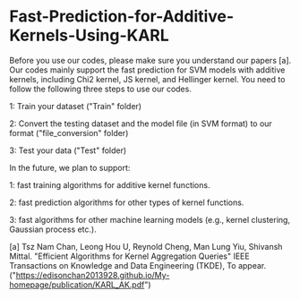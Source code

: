 # Fast-Prediction-for-Additive-Kernels-Using-KARL
Before you use our codes, please make sure you understand our papers [a]. Our codes mainly support the fast prediction for SVM models with additive kernels, including Chi2 kernel, JS kernel, and Hellinger kernel. You need to follow the following three steps to use our codes.

1: Train your dataset ("Train" folder)

2: Convert the testing dataset and the model file (in SVM format) to our format ("file_conversion" folder)

3: Test your data ("Test" folder)

In the future, we plan to support:

1: fast training algorithms for additive kernel functions.

2: fast prediction algorithms for other types of kernel functions.

3: fast algorithms for other machine learning models (e.g., kernel clustering, Gaussian process etc.).

[a] Tsz Nam Chan, Leong Hou U, Reynold Cheng, Man Lung Yiu, Shivansh Mittal. "Efficient Algorithms for Kernel Aggregation Queries" IEEE Transactions on Knowledge and Data Engineering (TKDE), To appear. ("https://edisonchan2013928.github.io/My-homepage/publication/KARL_AK.pdf")
